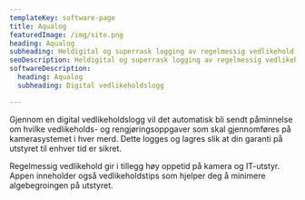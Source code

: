 ```yaml
---
templateKey: software-page
title: Aqualog
featuredImage: /img/site.png
heading: Aqualog
subheading: Heldigital og superrask logging av regelmessig vedlikehold av kamerasystemet sikrer garantiforhold på utstyret, i tillegg til høy oppetid. 
seoDescription: Heldigital og superrask logging av regelmessig vedlikehold av kamerasystemet sikrer garantiforhold på utstyret, i tillegg til høy oppetid.  
softwareDescription: 
  heading: Aqualog
  subheading: Digital vedlikeholdslogg

---
```

Gjennom en digital vedlikeholdslogg vil det automatisk bli sendt påminnelse om hvilke vedlikeholds- og rengjøringsoppgaver som skal gjennomføres på kamerasystemet i hver merd. Dette logges og lagres slik at din garanti på utstyret til enhver tid er sikret. 

Regelmessig vedlikehold gir i tillegg høy oppetid på kamera og IT-utstyr. Appen inneholder også vedlikeholdstips som hjelper deg å minimere algebegroingen på utstyret. 